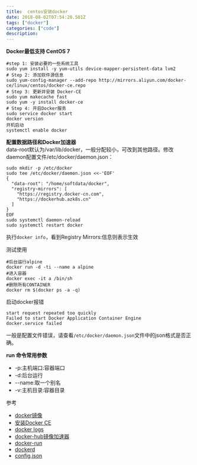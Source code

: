 ```yaml
---
title:  centos安装docker
date: 2018-08-02T07:54:20.501Z
tags: ["docker"]
categories: ["code"]
description:
---
```


**Docker最低支持 CentOS 7**

```shell
#step 1: 安装必要的一些系统工具
sudo yum install -y yum-utils device-mapper-persistent-data lvm2
# Step 2: 添加软件源信息
sudo yum-config-manager --add-repo http://mirrors.aliyun.com/docker-ce/linux/centos/docker-ce.repo
# Step 3: 更新并安装 Docker-CE
sudo yum makecache fast
sudo yum -y install docker-ce
# Step 4: 开启Docker服务
sudo service docker start
docker version
开机启动
systemctl enable docker
```

**配置数据路径和Docker加速器**  
data-root默认为/var/lib/docker，一般分配较小，可改到其他路径。修改daemon配置文件/etc/docker/daemon.json：
```shell
sudo mkdir -p /etc/docker
sudo tee /etc/docker/daemon.json <<-'EOF'
{
  "data-root": "/home/softdata/docker",
  "registry-mirrors": [
    "https://registry.docker-cn.com",
    "https://dockerhub.azk8s.cn"
  ]
}
EOF
sudo systemctl daemon-reload
sudo systemctl restart docker
```

执行`docker info`，看到Registry Mirrors:信息则表示生效

测试使用 
```shell
#后台运行alpine
docker run -d -ti --name a alpine
#进入容器
docker exec -it a /bin/sh
#删除所有CONTAINER
docker rm $(docker ps -a -q)
```

启动docker报错
```log
start request repeated too quickly 
Failed to start Docker Application Container Engine
docker.service failed 
```
一般是配置文件错误，请查看`/etc/docker/daemon.json`文件中的json格式是否正确。



**run 命令常用参数**
- -p:主机端口:容器端口
- -d:后台运行
- --name:取一个别名
- -v:主机目录:容器目录


参考  
- [docker镜像](https://mirrors.tuna.tsinghua.edu.cn/help/docker-ce/)
- [安装Docker CE](https://yeasy.gitbooks.io/docker_practice/content/install/centos.html)
- [docker logs](https://www.jianshu.com/p/1eb1d1d3f25e)
- [docker-hub镜像加速器](https://yeasy.gitbooks.io/docker_practice/install/mirror.html)
- [docker-run](http://www.runoob.com/docker/docker-run-command.html)
- [dockerd](https://docs.docker.com/engine/reference/commandline/dockerd/)
- [config.json](https://www.cnblogs.com/ningskyer/articles/8330143.html)